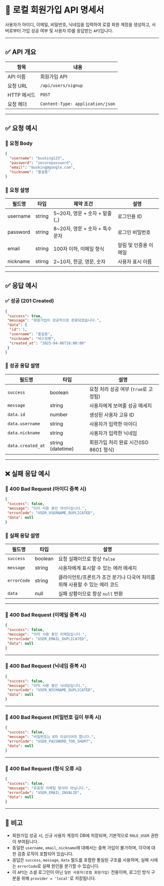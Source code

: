 # 🔐 로컬 회원가입 API 명세서

사용자가 아이디, 이메일, 비밀번호, 닉네임을 입력하여 로컬 회원 계정을 생성하고,
서버로부터 가입 성공 여부 및 사용자 ID를 응답받는 `API`입니다.  

---

## ✅ API 개요

| 항목 | 내용                               |
|------|----------------------------------|
| API 이름 | 회원가입 API                         |
| 요청 URL | `/api/users/signup`              |
| HTTP 메서드 | `POST`                           |
| 요청 헤더 | `Content-Type: application/json` |

---

## ✅ 요청 예시

### 📩 요청 Body
```json
{
  "username": "busking123",
  "password": "securepassword",
  "email": "busking@google.com",
  "nickname": "홍길동"
}
```

### 🔎 요청 설명
| 필드명 | 타입 | 제약 조건                  | 설명           |
|-------|-----|------------------------|--------------|
| username | string | 5~20자, 영문 + 숫자 + 밑줄(_) | 로그인용 ID      | 
| password | string | 8~20자, 영문 + 숫자 + 특수문자  | 로그인 비밀번호     |
| email | string | 100자 이하, 이메일 형식        | 알림 및 인증용 이메일 |
| nickname | stirng | 2~10자, 한글, 영문, 숫자      | 사용자 표시 이름    |

---

## ✅ 응답 예시

### ✅ 성공 (201 Created)

```json
{
 "success": true,
 "message": "회원가입이 성공적으로 완료되었습니다.",
 "data": {
  "id": 1,
  "username": "홍길동",
  "nickname": "버스킹짱",
  "created_at": "2025-04-06T16:00:00"
 }
}
```

### 🔐 성공 응답 설명
| 필드명              | 타입                | 설명                         |
|------------------|-------------------|----------------------------|
| `success`        | boolean           | 요청 처리 성공 여부 (`true`로 고정됨)  |
| `message`        | string            | 사용자에게 보여줄 성공 메세지           |
| `data.id`        | number            | 생성된 사용자 고유 ID              |
| `data.username`  | string            | 사용자가 입력한 아이디               |
| `data.nickname`  | string            | 사용자가 입력한 닉네임               |
| `data.created_at` | string (datetime) | 회원가입 처리 완료 시간(ISO 8601 형식) |

---

## ❌ 실패 응답 예시

### 🚫 400 Bad Request (아이디 중복 시)

```json
{
 "success": false,
 "message": "이미 사용 중인 아이디입니다.",
 "errorCode": "USER_USERNAME_DUPLICATED",
 "data": null
}
```
### 🔐 실패 응답 설명
| 필드명        | 타입      | 설명                                          |
|------------|---------|---------------------------------------------|
| `success`  | boolean | 요청 실패이므로 항상 `false`                         |
| `message`  | string  | 사용자에게 표시할 수 있는 에러 메세지                       |
| `errorCode` | string  | 클라이언트/프론트가 조건 분기나 다국어 처리를 위해 사용할 수 있는 에러 코드 |
| `data` | null | 실패 상황이므로 항상 `null` 반환 |

---

### 🚫 400 Bad Request (이메일 중복 시)

```json
{
 "success": false,
 "message": "이미 사용 중인 이메일입니다.",
 "errorCode": "USER_EMAIL_DUPLICATED",
 "data": null
}
```
---
### 🚫 400 Bad Request (닉네임 중복 시)

```json
{
 "success": false,
 "message": "이미 사용 중인 닉네임입니다.",
 "errorCode": "USER_NICKNAME_DUPLICATED",
 "data": null
}
```
---
### 🚫 400 Bad Request (비밀번호 길이 부족 시)

```json
{
 "success": false,
 "message": "비밀번호는 8자 이상이어야 합니다.",
 "errorCode": "USER_PASSWORD_TOO_SHORT",
 "data": null
}
```
---
### 🚫 400 Bad Request (형식 오류 시)

```json
{
 "success": false,
 "message": "유효한 이메일 형식이 아닙니다.",
 "errorCode": "USER_EMAIL_INVALID",
 "data": null
}
```

---


## 📌 비고

- 회원가입 성공 시, 신규 사용자 계정이 DB에 저장되며, 기본적으로 `ROLE_USER` 권한이 부여됩니다.
- 동일한 `username`, `email`, `nickname`에 대해서는 중복 가입이 불가하며, 각각에 대한 검증 로직이 포함되어 있습니다.
- 응답은 `success`, `message`, `data` 필드를 포함한 통일된 구조를 사용하며, 실패 시에는 `errorCode`로 실패 원인을 분기할 수 있습니다.
- 이 `API`는 소셜 로그인이 아닌 `일반 사용자(로컬 회원가입)` 전용이며, 로그인 방식 구분을 위해 `provider = 'local'`로 저장됩니다.

